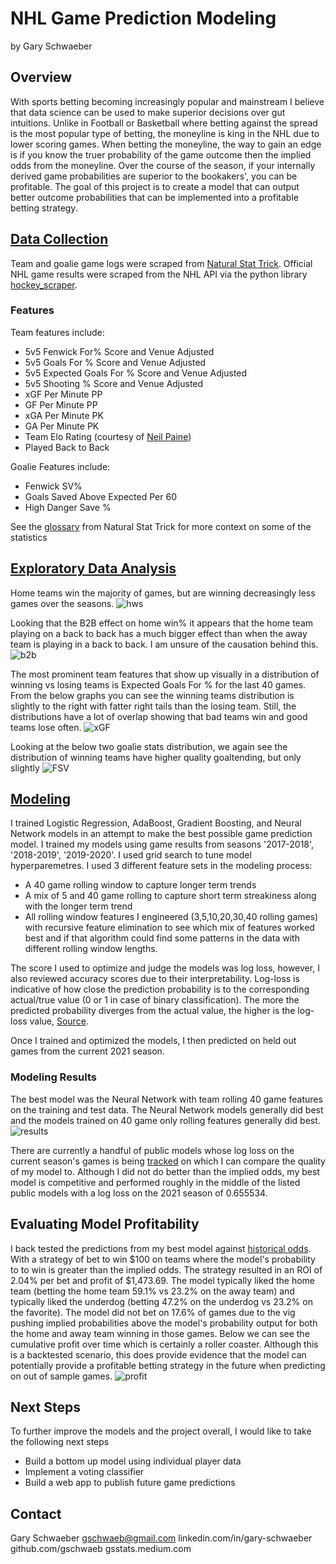 # NHL Game Prediction Modeling
by Gary Schwaeber

## Overview
With sports betting becoming increasingly popular and mainstream I believe that data science can be used to make superior decisions over gut intuitions. Unlike in Football or Basketball where betting against the spread is the most popular type of betting, the moneyline is king in the NHL due to lower scoring games. When betting the moneyline, the way to gain an edge is if you know the truer probability of the game outcome then the implied odds from the moneyline. Over the course of the season, if your internally derived game probabilities are superior to the bookakers', you can be profitable. The goal of this project is to create a model that can output better outcome probabilities that can be implemented into a profitable betting strategy.

## [Data Collection](https://github.com/gschwaeb/NHL_Game_Prediction/blob/master/Data_Collection.ipynb)
Team and goalie game logs were scraped from [Natural Stat Trick](https://www.naturalstattrick.com/). Official NHL game results were scraped from the NHL API via the python library [hockey_scraper](https://hockey-scraper.readthedocs.io/en/stable/hockey_scraper.html).

### Features
Team features include:
- 5v5 Fenwick For% Score and Venue Adjusted
- 5v5 Goals For % Score and Venue Adjusted
- 5v5 Expected Goals For % Score and Venue Adjusted
- 5v5 Shooting % Score and Venue Adjusted
- xGF Per Minute PP
- GF Per Minute PP
- xGA Per Minute PK
- GA Per Minute PK
- Team Elo Rating (courtesy of [Neil Paine](https://github.com/NeilPaine538/NHL-Player-And-Team-Ratings))
- Played Back to Back

Goalie Features include:
- Fenwick SV%
- Goals Saved Above Expected Per 60
- High Danger Save %

See the [glossary](https://www.naturalstattrick.com/glossary.php?teams) from Natural Stat Trick for more context on some of the statistics

## [Exploratory Data Analysis](https://github.com/gschwaeb/NHL_Game_Prediction/blob/master/Exploratory%20Data%20Analysis.ipynb)

Home teams win the majority of games, but are winning decreasingly less games over the seasons.
![hws](images/hws.png)

Looking that the B2B effect on home win% it appears that the home team playing on a back to back has a much bigger effect than when the away team is playing in a back to back. I am unsure of the causation behind this. 
![b2b](images/b2b.png)

The most prominent team features that show up visually in a distribution of winning vs losing teams is Expected Goals For % for the last 40 games. From the below  graphs you can see the winning teams distribution is slightly to the right with fatter right tails than the losing team. Still, the distributions have a lot of overlap showing that bad teams win and good teams lose often.
![xGF](images/xGF.png)

Looking at the below two goalie stats distribution, we again see the distribution of winning teams have higher quality goaltending, but only slightly
![FSV](images/FSV.png)


## [Modeling](https://github.com/gschwaeb/NHL_Game_Prediction/blob/master/Modeling%20Final.ipynb)
I trained Logistic Regression, AdaBoost, Gradient Boosting, and Neural Network models in an attempt to make the best possible game prediction model. I trained my models using game results from seasons '2017-2018', '2018-2019', '2019-2020'. I used grid search to tune model hyperparemetres. I used 3 different feature sets in the modeling process:
- A 40 game rolling window to capture longer term trends
- A mix of 5 and 40 game rolling to capture short term streakiness along with the longer term trend
- All rolling window features I engineered (3,5,10,20,30,40 rolling games) with recursive feature elimination to see which mix of features worked best and if that algorithm could find some patterns in the data with different rolling window lengths.  

The score I used to optimize and judge the models was log loss, however, I also reviewed accuracy scores due to their interpretability. Log-loss is indicative of how close the prediction probability is to the corresponding actual/true value (0 or 1 in case of binary classification). The more the predicted probability diverges from the actual value, the higher is the log-loss value, [Source](https://towardsdatascience.com/intuition-behind-log-loss-score-4e0c9979680a).

Once I trained and optimized the models, I then predicted on held out games from the current 2021 season. 


### Modeling Results
The best model was the Neural Network with team rolling 40 game features on the training and test data. The Neural Network models generally did best and the models trained on 40 game only rolling features generally did best. 
![results](images/results.png)

There are currently a handful of public models whose log loss on the current season's games is being [tracked](https://hockey-statistics.com/2021/05/03/game-projections-january-13th-2021/) on which I can compare the quality of my model to. Although I did not do better than the implied odds, my best model is competitive and performed roughly in the middle of the listed public models with a log loss on the 2021 season of 0.655534.

## Evaluating Model Profitability
I back tested the predictions from my best model against [historical odds](https://www.sportsbookreviewsonline.com/scoresoddsarchives/nhl/nhloddsarchives.htm). With a strategy of bet to win $100 on teams where the model's probability to to win is greater than the implied odds. The strategy resulted in an ROI of 2.04% per bet and profit of $1,473.69. The model typically liked the home team (betting the home team 59.1% vs 23.2% on the away team) and typically liked the underdog (betting 47.2% on the underdog vs 23.2% on the favorite). The model did not bet on 17.6% of games due to the vig pushing implied probabilities above the model's probability output for both the home and away team winning in those games. Below we can see the cumulative profit over time which is certainly a roller coaster.
Although this is a backtested scenario, this does provide evidence that the model can potentially provide a profitable betting strategy in the future when predicting on out of sample games. 
![profit]('images/profit.png')

## Next Steps
To further improve the models and the project overall, I would like to take the following next steps

- Build a bottom up model using individual player data
- Implement a voting classifier
- Build a web app to publish future game predictions

## Contact
Gary Schwaeber
gschwaeb@gmail.com
linkedin.com/in/gary-schwaeber
github.com/gschwaeb
gsstats.medium.com



